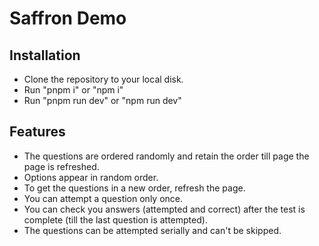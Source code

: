 # Saffron Demo

## Installation

- Clone the repository to your local disk.
- Run "pnpm i" or "npm i"
- Run "pnpm run dev" or "npm run dev"

## Features

- The questions are ordered randomly and retain the order till page the page is refreshed.
- Options appear in random order.
- To get the questions in a new order, refresh the page.
- You can attempt a question only once.
- You can check you answers (attempted and correct) after the test is complete (till the last question is attempted).
- The questions can be attempted serially and can't be skipped.
